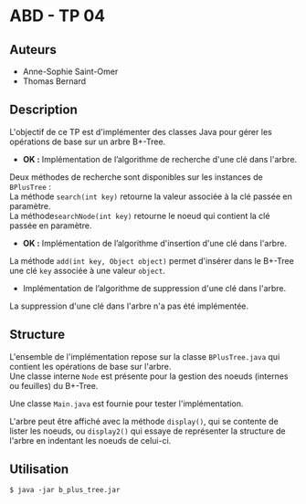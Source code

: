 ABD - TP 04
===========

Auteurs
-------

- Anne-Sophie Saint-Omer
- Thomas Bernard

Description
-----------

L'objectif de ce TP est d'implémenter des classes Java pour gérer les opérations de base sur un arbre B+-Tree.

- **OK :** Implémentation de l’algorithme de recherche d'une clé dans l'arbre.

Deux méthodes de recherche sont disponibles sur les instances de `BPlusTree` :  
La méthode `search(int key)` retourne la valeur associée à la clé passée en paramètre.  
La méthode`searchNode(int key)` retourne le noeud qui contient la clé passée en paramètre.  

- **OK :** Implémentation de l’algorithme d'insertion d'une clé dans l'arbre.

La méthode `add(int key, Object object)` permet d'insérer dans le B+-Tree une clé `key` associée à une valeur `object`.  

- Implémentation de l’algorithme de suppression d'une clé dans l'arbre.

La suppression d'une clé dans l'arbre n'a pas été implémentée.  

Structure
---------

L'ensemble de l'implémentation repose sur la classe `BPlusTree.java` qui contient les opérations de base sur l'arbre.  
Une classe interne `Node` est présente pour la gestion des noeuds (internes ou feuilles) du B+-Tree.  

Une classe `Main.java` est fournie pour tester l'implémentation.

L'arbre peut être affiché avec la méthode `display()`, qui se contente de lister les noeuds, ou `display2()` qui essaye de représenter la structure de l'arbre en indentant les noeuds de celui-ci.

Utilisation
-----------

```
$ java -jar b_plus_tree.jar
```
